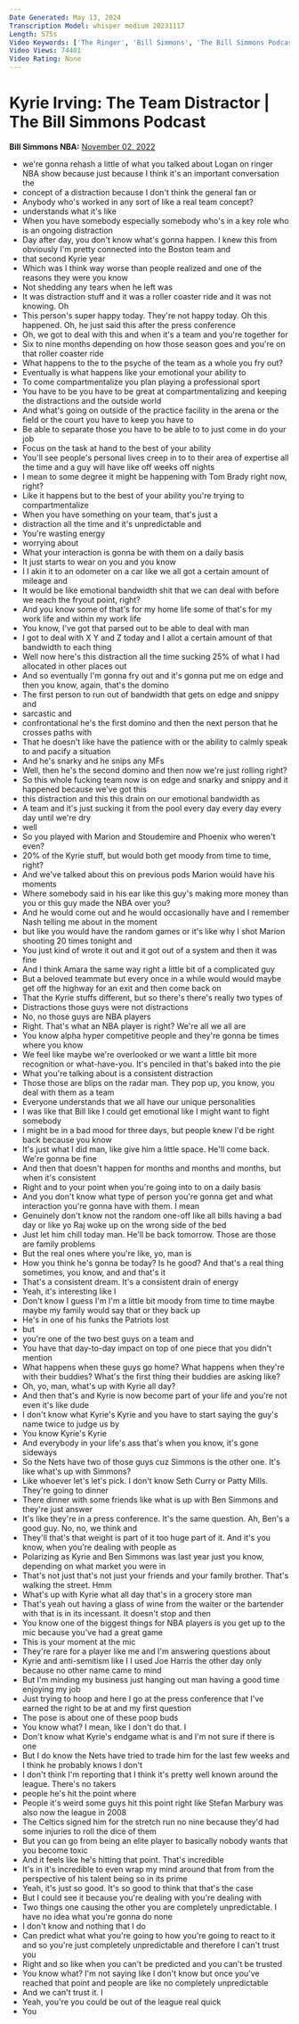```yaml
---
Date Generated: May 13, 2024
Transcription Model: whisper medium 20231117
Length: 575s
Video Keywords: ['The Ringer', 'Bill Simmons', 'The Bill Simmons Podcast', 'Raja Bell', 'NBA Show', 'Basketball Show', 'NBA Podcast', 'Basketball Podcast', 'Kyrie Irving', 'Brooklyn Nets', 'Nets Basketball', 'Kevin Durant', 'Steve Nash', 'Ime Udoka']
Video Views: 74401
Video Rating: None
---
```


# Kyrie Irving: The Team Distractor | The Bill Simmons Podcast
**Bill Simmons NBA:** [November 02, 2022](https://www.youtube.com/watch?v=C2RnAeE9Fbc)
*  we're gonna rehash a little of what you talked about Logan on ringer NBA show because just because I think it's an important conversation the
*  concept of a distraction because I don't think the general fan or
*  Anybody who's worked in any sort of like a real team concept?
*  understands what it's like
*  When you have somebody especially somebody who's in a key role who is an ongoing distraction
*  Day after day, you don't know what's gonna happen. I knew this from obviously I'm pretty connected into the Boston team and
*  that second Kyrie year
*  Which was I think way worse than people realized and one of the reasons they were you know
*  Not shedding any tears when he left was
*  It was distraction stuff and it was a roller coaster ride and it was not knowing. Oh
*  This person's super happy today. They're not happy today. Oh this happened. Oh, he just said this after the press conference
*  Oh, we got to deal with this and when it's a team and you're together for
*  Six to nine months depending on how those season goes and you're on that roller coaster ride
*  What happens to the to the psyche of the team as a whole you fry out?
*  Eventually is what happens like your emotional your ability to
*  To come compartmentalize you plan playing a professional sport
*  You have to be you have to be great at compartmentalizing and keeping the distractions and the outside world
*  And what's going on outside of the practice facility in the arena or the field or the court you have to keep you have to
*  Be able to separate those you have to be able to to just come in do your job
*  Focus on the task at hand to the best of your ability
*  You'll see people's personal lives creep in to to their area of expertise all the time and a guy will have like off weeks off nights
*  I mean to some degree it might be happening with Tom Brady right now, right?
*  Like it happens but to the best of your ability you're trying to compartmentalize
*  When you have something on your team, that's just a
*  distraction all the time and it's unpredictable and
*  You're wasting energy
*  worrying about
*  What your interaction is gonna be with them on a daily basis
*  It just starts to wear on you and you know
*  I I akin it to an odometer on a car like we all got a certain amount of mileage and
*  It would be like emotional bandwidth shit that we can deal with before we reach the fryout point, right?
*  And you know some of that's for my home life some of that's for my work life and within my work life
*  You know, I've got that parsed out to be able to deal with man
*  I got to deal with X Y and Z today and I allot a certain amount of that bandwidth to each thing
*  Well now here's this distraction all the time sucking 25% of what I had allocated in other places out
*  And so eventually I'm gonna fry out and it's gonna put me on edge and then you know, again, that's the domino
*  The first person to run out of bandwidth that gets on edge and snippy and
*  sarcastic and
*  confrontational he's the first domino and then the next person that he crosses paths with
*  That he doesn't like have the patience with or the ability to calmly speak to and pacify a situation
*  And he's snarky and he snips any MFs
*  Well, then he's the second domino and then now we're just rolling right?
*  So this whole fucking team now is on edge and snarky and snippy and it happened because we've got this
*  this distraction and this this drain on our emotional bandwidth as
*  A team and it's just sucking it from the pool every day every day every day until we're dry
*  well
*  So you played with Marion and Stoudemire and Phoenix who weren't even?
*  20% of the Kyrie stuff, but would both get moody from time to time, right?
*  And we've talked about this on previous pods Marion would have his moments
*  Where somebody said in his ear like this guy's making more money than you or this guy made the NBA over you?
*  And he would come out and he would occasionally have and I remember Nash telling me about in the moment
*  but like you would have the random games or it's like why I shot Marion shooting 20 times tonight and
*  You just kind of wrote it out and it got out of a system and then it was fine
*  And I think Amara the same way right a little bit of a complicated guy
*  But a beloved teammate but every once in a while would would maybe get off the highway for an exit and then come back on
*  That the Kyrie stuffs different, but so there's there's really two types of
*  Distractions those guys were not distractions
*  No, no those guys are NBA players
*  Right. That's what an NBA player is right? We're all we all are
*  You know alpha hyper competitive people and they're gonna be times where you know
*  We feel like maybe we're overlooked or we want a little bit more recognition or what-have-you. It's penciled in that's baked into the pie
*  What you're talking about is a consistent distraction
*  Those those are blips on the radar man. They pop up, you know, you deal with them as a team
*  Everyone understands that we all have our unique personalities
*  I was like that Bill like I could get emotional like I might want to fight somebody
*  I might be in a bad mood for three days, but people knew I'd be right back because you know
*  It's just what I did man, like give him a little space. He'll come back. We're gonna be fine
*  And then that doesn't happen for months and months and months, but when it's consistent
*  Right and to your point when you're going into to on a daily basis
*  And you don't know what type of person you're gonna get and what interaction you're gonna have with them. I mean
*  Genuinely don't know not the random one-off like all bills having a bad day or like yo Raj woke up on the wrong side of the bed
*  Just let him chill today man. He'll be back tomorrow. Those are those are family problems
*  But the real ones where you're like, yo, man is
*  How you think he's gonna be today? Is he good? And that's a real thing sometimes, you know, and and that's it
*  That's a consistent dream. It's a consistent drain of energy
*  Yeah, it's interesting like I
*  Don't know I guess I'm I'm a little bit moody from time to time maybe maybe my family would say that or they back up
*  He's in one of his funks the Patriots lost
*  but
*  you're one of the two best guys on a team and
*  You have that day-to-day impact on top of one piece that you didn't mention
*  What happens when these guys go home? What happens when they're with their buddies? What's the first thing their buddies are asking like?
*  Oh, yo, man, what's up with Kyrie all day?
*  And then that's and Kyrie is now become part of your life and you're not even it's like dude
*  I don't know what Kyrie's Kyrie and you have to start saying the guy's name twice to judge us by
*  You know Kyrie's Kyrie
*  And everybody in your life's ass that's when you know, it's gone sideways
*  So the Nets have two of those guys cuz Simmons is the other one. It's like what's up with Simmons?
*  Like whoever let's let's pick. I don't know Seth Curry or Patty Mills. They're going to dinner
*  There dinner with some friends like what is up with Ben Simmons and they're just answer
*  It's like they're in a press conference. It's the same question. Ah, Ben's a good guy. No, no, we think and
*  They'll that's that weight is part of it too huge part of it. And it's you know, when you're dealing with people as
*  Polarizing as Kyrie and Ben Simmons was last year just you know, depending on what market you were in
*  That's not just that's not just your friends and your family brother. That's walking the street. Hmm
*  What's up with Kyrie what all day that's in a grocery store man
*  That's yeah out having a glass of wine from the waiter or the bartender with that is in its incessant. It doesn't stop and then
*  You know one of the biggest things for NBA players is you get up to the mic because you've had a great game
*  This is your moment at the mic
*  They're rare for a player like me and I'm answering questions about
*  Kyrie and anti-semitism like I I used Joe Harris the other day only because no other name came to mind
*  But I'm minding my business just hanging out man having a good time enjoying my job
*  Just trying to hoop and here I go at the press conference that I've earned the right to be at and my first question
*  The pose is about one of these poop buds
*  You know what? I mean, like I don't do that. I
*  Don't know what Kyrie's endgame what is and I'm not sure if there is one
*  But I do know the Nets have tried to trade him for the last few weeks and I think he probably knows I don't
*  I don't think I'm reporting that I think it's pretty well known around the league. There's no takers
*  people he's hit the point where
*  People it's weird some guys hit this point right like Stefan Marbury was also now the league in 2008
*  The Celtics signed him for the stretch run no nine because they'd had some injuries to roll the dice of them
*  But you can go from being an elite player to basically nobody wants that you become toxic
*  And it feels like he's hitting that point. That's incredible
*  It's in it's incredible to even wrap my mind around that from from the perspective of his talent being so in its prime
*  Yeah, it's just so good. It's so good to think that that's the case
*  But I could see it because you're dealing with you're dealing with
*  Two things one causing the other you are completely unpredictable. I have no idea what you're gonna do none
*  I don't know and nothing that I do
*  Can predict what what you're going to how you're going to react to it and so you're just completely unpredictable and therefore I can't trust you
*  Right and so like when you can't be predicted and you can't be trusted
*  You know what? I'm not saying like I don't know but once you've reached that point and people are like no completely unpredictable
*  And we can't trust it. I
*  Yeah, you're you could be out of the league real quick
*  You
